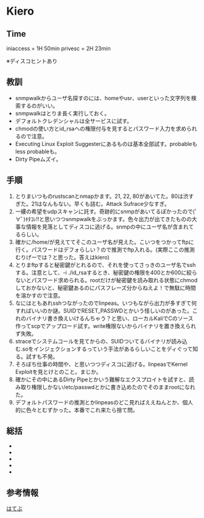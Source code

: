 # Kiero

## Time
iniaccess = 1H 50min
privesc = 2H 23min

※ディスコヒントあり

## 教訓
- snmpwalkからユーザ名探すのには、homeやusr、userといった文字列を検索するのがいい。
- snmpwalkはとりま長く実行しておく。
- デフォルトクレデンシャルは全サービスに試す。
- chmodの使い方とid_rsaへの権限付与を見するとパスワード入力を求められるので注意。
- Executing Linux Exploit Suggesterにあるものは基本全部試す。probableもless probableも。
- Dirty Pipeムズイ。

## 手順
1. とりまいつものrustscanとnmapかます。21, 22, 80があいてた。80は渋すぎた。21はなんもない。早くも詰む。Attack Sufrace少なすぎ。
2. 一縷の希望をudpスキャンに託す。奇跡的にsnmpがあいてるぽかったので(ﾟ∀ﾟ)ｷﾀｺﾚ!!と思いつつsnmpwalkをぶっかます。色々出力が出てきたものの大事な情報を見落としてディスコに逃げる。snmpの中にユーザ名が含まれてるらしい。
3. 確かに/home/が見えててそこのユーザ名が見えた。こいつをつかってftpに行く。パスワードはデフォらしい？ので推測でftp入れる。(実際ここの推測むりげーでは？と思った。答えはkiero)
4. とりまftpすると秘密鍵がとれるので、それを使ってさっきのユーザ名でsshする。注意として、-i ./id_rsaするとき、秘密鍵の権限を400とか600に絞らないとパスワード求められる。rootだけが秘密鍵を読み取れる状態にchmodしておかないと、秘密鍵あるのにパスフレーズ分からねえよ！で無駄に時間を溶かすので注意。
5. なにはともあれsshつながったのでlinpeas。いつもながら出力が多すぎて何すればいいのか謎。SUIDでRESET_PASSWDとかいう怪しいのがあった。これのバイナリ書き換えいけるんちゃう？と思い、ローカルKaliでCのソース作ってscpでアップロード試す。write権限ないからバイナリを置き換えられず失敗。
6. straceでシステムコールを見てからの、SUIDついてるバイナリが読み込む.soをインジェクションするっていう手法があるらしいことをディぐって知る。試すも不発。
7. そろぼち仕事の時間や、と思いつつディスコに逃げる。linpeasでKernel Exploitを見とけとのこと。まじか。
8. 確かにその中にあるDirty Pipeとかいう難解なエクスプロイトを試すと、読み取り権限しかない/etc/passwdとかに書き込めたのでそのままrootになれた。
9. デフォルトパスワードの推測とかlinpeasのどこ見ればええねんとか、個人的に色々とむずかった。本番でこれ来たら捨て問。


## 総括
- 
- 
- 
- 
- 


## 参考情報
[はてぶ](https://knqyf263.hatenablog.com/entry/2022/03/11/105130)